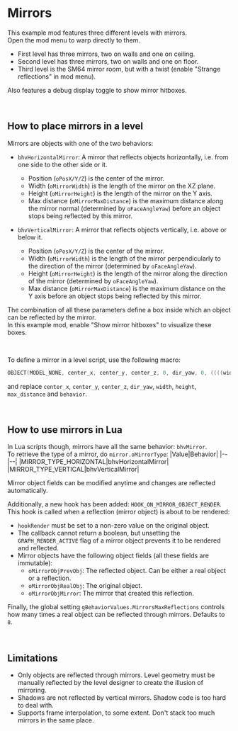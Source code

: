 # Mirrors

This example mod features three different levels with mirrors.<br>
Open the mod menu to warp directly to them.

- First level has three mirrors, two on walls and one on ceiling.
- Second level has three mirrors, two on walls and one on floor.
- Third level is the SM64 mirror room, but with a twist (enable "Strange reflections" in mod menu).

Also features a debug display toggle to show mirror hitboxes.

<br>

## How to place mirrors in a level

Mirrors are objects with one of the two behaviors:

- `bhvHorizontalMirror`: A mirror that reflects objects horizontally, i.e. from one side to the other side or it.
  - Position (`oPosX/Y/Z`) is the center of the mirror.
  - Width (`oMirrorWidth`) is the length of the mirror on the XZ plane.
  - Height (`oMirrorHeight`) is the length of the mirror on the Y axis.
  - Max distance (`oMirrorMaxDistance`) is the maximum distance along the mirror normal (determined by `oFaceAngleYaw`) before an object stops being reflected by this mirror.

- `bhvVerticalMirror`: A mirror that reflects objects vertically, i.e. above or below it.
  - Position (`oPosX/Y/Z`) is the center of the mirror.
  - Width (`oMirrorWidth`) is the length of the mirror perpendicularly to the direction of the mirror (determined by `oFaceAngleYaw`).
  - Height (`oMirrorHeight`) is the length of the mirror along the direction of the mirror (determined by `oFaceAngleYaw`).
  - Max distance (`oMirrorMaxDistance`) is the maximum distance on the Y axis before an object stops being reflected by this mirror.

The combination of all these parameters define a box inside which an object can be reflected by the mirror.<br>
In this example mod, enable "Show mirror hitboxes" to visualize these boxes.

<br>

To define a mirror in a level script, use the following macro:
```c
OBJECT(MODEL_NONE, center_x, center_y, center_z, 0, dir_yaw, 0, ((((width / 10) & 0x7FF) << 21) | (((height / 10) & 0x7FF) << 10) | (((max_distance / 10) & 0x3FF) << 0)), behavior)
```
and replace `center_x`, `center_y`, `center_z`, `dir_yaw`, `width`, `height`, `max_distance` and `behavior`.

<br>

## How to use mirrors in Lua

In Lua scripts though, mirrors have all the same behavior: `bhvMirror`.<br>
To retrieve the type of a mirror, do `mirror.oMirrorType`:
|Value|Behavior|
|--|--|
|MIRROR_TYPE_HORIZONTAL|bhvHorizontalMirror|
|MIRROR_TYPE_VERTICAL|bhvVerticalMirror|

Mirror object fields can be modified anytime and changes are reflected automatically.

Additionally, a new hook has been added: `HOOK_ON_MIRROR_OBJECT_RENDER`.<br>
This hook is called when a reflection (mirror object) is about to be rendered:

- `hookRender` must be set to a non-zero value on the original object.
- The callback cannot return a boolean, but unsetting the `GRAPH_RENDER_ACTIVE` flag of a mirror object prevents it to be rendered and reflected.
- Mirror objects have the following object fields (all these fields are immutable):
  - `oMirrorObjPrevObj`: The reflected object. Can be either a real object or a reflection.
  - `oMirrorObjRealObj`: The original object.
  - `oMirrorObjMirror`: The mirror that created this reflection.

Finally, the global setting `gBehaviorValues.MirrorsMaxReflections` controls how many times a real object can be reflected through mirrors. Defaults to `8`.

<br>

## Limitations

- Only objects are reflected through mirrors. Level geometry must be manually reflected by the level designer to create the illusion of mirroring.
- Shadows are not reflected by vertical mirrors. Shadow code is too hard to deal with.
- Supports frame interpolation, to some extent. Don't stack too much mirrors in the same place.
